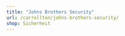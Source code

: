 ```yaml
---
title: "Johns Brothers Security"
url: /carrollton/johns-brothers-security/
shop: Sicherheit
---
```

